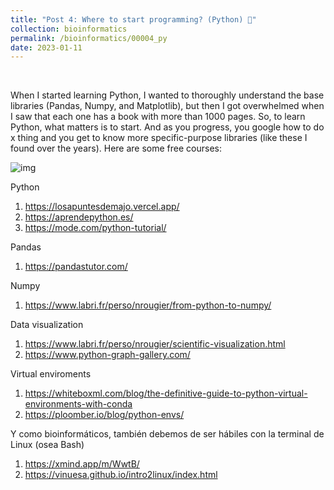 ```yaml
---
title: "Post 4: Where to start programming? (Python) 🤔"
collection: bioinformatics
permalink: /bioinformatics/00004_py
date: 2023-01-11
---
```


&nbsp;

When I started learning Python, I wanted to thoroughly understand the base libraries (Pandas, Numpy, and Matplotlib), but then I got overwhelmed when I saw that each one has a book with more than 1000 pages. So, to learn Python, what matters is to start. And as you progress, you google how to do x thing and you get to know more specific-purpose libraries (like these I found over the years). Here are some free courses:

![img](/images/bioinformatics/00005_py.jpg)

Python
1. <https://losapuntesdemajo.vercel.app/>
2. <https://aprendepython.es/>
3. <https://mode.com/python-tutorial/>

Pandas 
1. <https://pandastutor.com/>

Numpy
1. <https://www.labri.fr/perso/nrougier/from-python-to-numpy/>

Data visualization
1. <https://www.labri.fr/perso/nrougier/scientific-visualization.html>
2. <https://www.python-graph-gallery.com/>

Virtual enviroments
1. <https://whiteboxml.com/blog/the-definitive-guide-to-python-virtual-environments-with-conda>
2. <https://ploomber.io/blog/python-envs/>

Y como bioinformáticos, también debemos de ser hábiles con la terminal de Linux (osea Bash)
1. <https://xmind.app/m/WwtB/>
2. <https://vinuesa.github.io/intro2linux/index.html>


